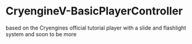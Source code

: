 # CryengineV-BasicPlayerController

based on the Cryengines official tutorial player with a slide and flashlight system and soon to be more 
